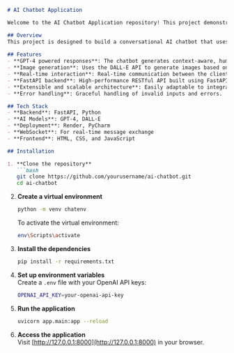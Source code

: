 ```markdown
# AI Chatbot Application

Welcome to the AI Chatbot Application repository! This project demonstrates the creation of a production-ready chatbot application leveraging state-of-the-art AI technologies like GPT-4, DALL-E, FastAPI, OpenAI API, Python, and more.

## Overview
This project is designed to build a conversational AI chatbot that uses natural language processing and image generation capabilities. It can answer user queries, generate responses, and even create images using the DALL-E API. The application is built using FastAPI, which ensures high performance and easy deployment.
 
## Features
- **GPT-4 powered responses**: The chatbot generates context-aware, human-like responses using OpenAI's GPT-4 model.
- **Image generation**: Uses the DALL-E API to generate images based on user input.
- **Real-time interaction**: Real-time communication between the client and server using WebSockets.
- **FastAPI backend**: High-performance RESTful API built using FastAPI.
- **Extensible and scalable architecture**: Easily adaptable to integrate more AI models or features.
- **Error handling**: Graceful handling of invalid inputs and errors.

## Tech Stack
- **Backend**: FastAPI, Python
- **AI Models**: GPT-4, DALL-E
- **Deployment**: Render, PyCharm
- **WebSocket**: For real-time message exchange
- **Frontend**: HTML, CSS, and JavaScript

## Installation

1. **Clone the repository**  
   ```bash
   git clone https://github.com/yourusername/ai-chatbot.git
   cd ai-chatbot
   ```

2. **Create a virtual environment**  
   ```bash
   python -m venv chatenv
   ```
   To activate the virtual environment:
   ```bash
   env\Scripts\activate
   ```

3. **Install the dependencies**  
   ```bash
   pip install -r requirements.txt
   ```

4. **Set up environment variables**  
   Create a `.env` file with your OpenAI API keys:
   ```bash
   OPENAI_API_KEY=your-openai-api-key
   ```

5. **Run the application**  
   ```bash
   uvicorn app.main:app --reload
   ```

6. **Access the application**  
   Visit [http://127.0.0.1:8000](http://127.0.0.1:8000) in your browser.
